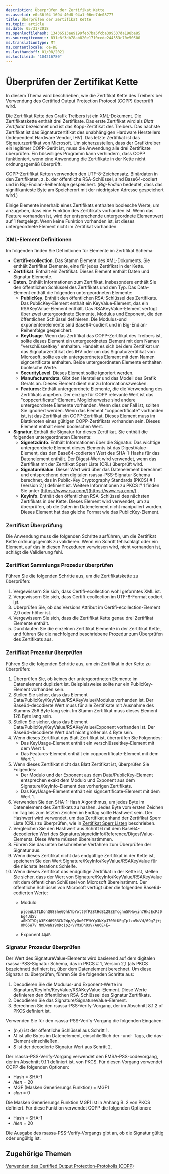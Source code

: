 ```yaml
---
description: Überprüfen der Zertifikat Kette
ms.assetid: e0c36f04-1694-40d8-94a1-06ee7de08777
title: Überprüfen der Zertifikat Kette
ms.topic: article
ms.date: 05/31/2018
ms.openlocfilehash: 13436513ae9199feb7ba5fcba399537da198ba85
ms.sourcegitcommit: 831e8f3db78ab820e1710cede244553c70e50500
ms.translationtype: MT
ms.contentlocale: de-DE
ms.lasthandoff: 01/08/2021
ms.locfileid: "104216780"
---
```

# <a name="validating-the-certificate-chain"></a>Überprüfen der Zertifikat Kette

In diesem Thema wird beschrieben, wie die Zertifikat Kette des Treibers bei Verwendung des Certified Output Protection Protocol (COPP) überprüft wird.

Die Zertifikat Kette des Grafik Treibers ist ein XML-Dokument. Die Zertifikatskette enthält drei Zertifikate. Das erste Zertifikat wird als *Blatt Zertifikat* bezeichnet und ist das Kopp-Zertifikat des Treibers. Das nächste Zertifikat ist das Signaturzertifikat des unabhängigen Hardware Herstellers (Independent Hardware Vendor, IHV). Das letzte Zertifikat ist das Signaturzertifikat von Microsoft. Um sicherzustellen, dass der Grafiktreiber ein legitimer COPP-Gerät ist, muss die Anwendung alle drei Zertifikate überprüfen. Ein böswilliges Programm kann verhindern, dass COPP funktioniert, wenn eine Anwendung die Zertifikate in der Kette nicht ordnungsgemäß überprüft.

COPP-Zertifikat Ketten verwenden den UTF-8-Zeichensatz. Binärdaten in den Zertifikaten, z. b. der öffentliche RSA-Schlüssel, sind Base64-codiert und in Big-Endian-Reihenfolge gespeichert. (*Big-Endian* bedeutet, dass das signifikanteste Byte am Speicherort mit der niedrigsten Adresse gespeichert wird.)

Einige Elemente innerhalb eines Zertifikats enthalten boolesche Werte, um anzugeben, dass eine Funktion des Zertifikats vorhanden ist. Wenn das Feature vorhanden ist, wird der entsprechende untergeordnete Elementwert auf 1 festgelegt. Wenn keine Funktion vorhanden ist, ist dieses untergeordnete Element nicht im Zertifikat vorhanden.

### <a name="xml-element-definitions"></a>XML-Element Definitionen

Im folgenden finden Sie Definitionen für Elemente im Zertifikat Schema:

-   **Certifi-ecollection**. Das Stamm Element des XML-Dokuments. Sie enthält Zertifikat Elemente, eine für jedes Zertifikat in der Kette.
-   **Zertifikat**. Enthält ein Zertifikat. Dieses Element enthält Daten und Signatur Elemente.
-   **Daten**. Enthält Informationen zum Zertifikat. Insbesondere enthält Sie den öffentlichen Schlüssel des Zertifikats und den Typ. Das Data-Element enthält die folgenden untergeordneten Elemente:
    -   **PublicKey**. Enthält den öffentlichen RSA-Schlüssel des Zertifikats. Das PublicKey-Element enthält ein KeyValue-Element, das ein RSAKeyValue-Element enthält. Das RSAKeyValue-Element verfügt über zwei untergeordnete Elemente, Modulus und Exponent, die den öffentlichen Schlüssel definieren. Die Modulus-und exponentenelemente sind Base64-codiert und in Big-Endian-Reihenfolge gespeichert.
    -   **KeyUsage**. Wenn das Zertifikat das COPP-Zertifikat des Treibers ist, sollte dieses Element ein untergeordnetes Element mit dem Namen "verschlüsseltkey" enthalten. Handelt es sich bei dem Zertifikat um das Signaturzertifikat des IHV oder um das Signaturzertifikat von Microsoft, sollte es ein untergeordnetes Element mit dem Namen signcertificate enthalten. Beide untergeordneten Elemente enthalten boolesche Werte.
    -   **SecurityLevel**. Dieses Element sollte ignoriert werden.
    -   **Manufacturerdata**. Gibt den Hersteller und das Modell des Grafik Geräts an. Dieses Element dient nur zu Informationszwecken.
    -   **Features:** Enthält untergeordnete Elemente, die die Verwendung des Zertifikats angeben. Der einzige für COPP relevante Wert ist das "coppcertificate"-Element. Möglicherweise sind andere untergeordnete Elemente vorhanden. Wenn dies der Fall ist, sollten Sie ignoriert werden. Wenn das Element "coppcertificate" vorhanden ist, ist das Zertifikat ein COPP-Zertifikat. Dieses Element muss im Blattknoten eines gültigen COPP-Zertifikats vorhanden sein. Dieses Element enthält einen booleschen Wert.
-   **Signatur**. Enthält die Signatur für dieses Zertifikat. Sie enthält die folgenden untergeordneten Elemente:
    -   **Signetzdinfo**. Enthält Informationen über die Signatur. Das wichtige untergeordnete Element dieses Elements ist das DigestValue-Element, das den Base64-codierten Wert des SHA-1-Hashs für das Datenelement enthält. Der Digest-Wert wird verwendet, wenn das Zertifikat mit der Zertifikat Sperr Liste (CRL) überprüft wird.
    -   **SignatureValue**. Dieser Wert wird über das Datenelement berechnet und entsprechend dem digitalen rsassa-PSS-Signatur Schema berechnet, das in Public-Key Cryptography Standards (PKCS) \# 1 (Version 2,1) definiert ist. Weitere Informationen zu PKCS \# 1 finden Sie unter [https://www.rsa.com/](https://www.rsa.com/) .
    -   **KeyInfo**. Enthält den öffentlichen RSA-Schlüssel des nächsten Zertifikats in der Kette. Dieses Element wird verwendet, um zu überprüfen, ob die Daten im Datenelement nicht manipuliert wurden. Dieses Element hat das gleiche Format wie das PublicKey-Element.

### <a name="certificate-validation"></a>Zertifikat Überprüfung

Die Anwendung muss die folgenden Schritte ausführen, um die Zertifikat Kette ordnungsgemäß zu validieren. Wenn ein Schritt fehlschlägt oder ein Element, auf das in diesen Prozeduren verwiesen wird, nicht vorhanden ist, schlägt die Validierung fehl.

### <a name="validate-certificate-collection-procedure"></a>Zertifikat Sammlungs Prozedur überprüfen

Führen Sie die folgenden Schritte aus, um die Zertifikatskette zu überprüfen:

1.  Vergewissern Sie sich, dass Certifi-ecollection wohl geformtes XML ist.
2.  Vergewissern Sie sich, dass Certifi-ecollection im UTF-8-Format codiert ist.
3.  Überprüfen Sie, ob das Versions Attribut im Certifi-ecollection-Element 2,0 oder höher ist.
4.  Vergewissern Sie sich, dass die Zertifikat Kette genau drei Zertifikat Elemente enthält.
5.  Durchlaufen Sie die einzelnen Zertifikat Elemente in der Zertifikat Kette, und führen Sie die nachfolgend beschriebene Prozedur zum Überprüfen des Zertifikats aus.

### <a name="validate-certificate-procedure"></a>Zertifikat Prozedur überprüfen

Führen Sie die folgenden Schritte aus, um ein Zertifikat in der Kette zu überprüfen:

1.  Überprüfen Sie, ob keines der untergeordneten Elemente im Datenelement dupliziert ist. Beispielsweise sollte nur ein PublicKey-Element vorhanden sein.
2.  Stellen Sie sicher, dass das Element Data/PublicKey/KeyValue/RSAKeyValue/Modulus vorhanden ist. Der Base64-decodierte Wert muss für alle Zertifikate mit Ausnahme des Stamms 256 Byte lang sein. Im Stamm Zertifikat muss dieses Element 128 Byte lang sein.
3.  Stellen Sie sicher, dass das Element Data/PublicKey/KeyValue/RSAKeyValue/Exponent vorhanden ist. Der Base64-decodierte Wert darf nicht größer als 4 Byte sein.
4.  Wenn dieses Zertifikat das Blatt Zertifikat ist, überprüfen Sie Folgendes:
    -   Das KeyUsage-Element enthält ein verschlüsseltkey-Element mit dem Wert 1.
    -   Das Features-Element enthält ein coppcertificate-Element mit dem Wert 1.
5.  Wenn dieses Zertifikat nicht das Blatt Zertifikat ist, überprüfen Sie Folgendes:
    -   Der Modulo und der Exponent aus dem Data/PublicKey-Element entsprechen exakt dem Modulo und Exponent aus dem Signature/KeyInfo-Element des vorherigen Zertifikats.
    -   Das KeyUsage-Element enthält ein signcertificate-Element mit dem Wert 1.
6.  Verwenden Sie den SHA-1-Hash Algorithmus, um jedes Byte im Datenelement des Zertifikats zu hashen. Jedes Byte vom ersten Zeichen im <Data> Tag bis zum letzten Zeichen im </Data> Endtag sollte Hashwert sein. Der Hashwert wird verwendet, um das Zertifikat anhand der Zertifikat Sperr Liste (CRL) zu überprüfen, wie in [Zertifikat Sperr Listen](certificate-revocation-lists.md) beschrieben.
7.  Vergleichen Sie den Hashwert aus Schritt 6 mit dem Base64-decodierten Wert des Signature/signetdinfo/Reference/DigestValue-Elements. Diese Werte müssen übereinstimmen.
8.  Führen Sie das unten beschriebene Verfahren zum Überprüfen der Signatur aus.
9.  Wenn dieses Zertifikat nicht das endgültige Zertifikat in der Kette ist, speichern Sie den Wert Signature/KeyInfo/KeyValue/RSAKeyValue für die nächste Iterations Schleife.
10. Wenn dieses Zertifikat das endgültige Zertifikat in der Kette ist, stellen Sie sicher, dass der Wert von Signature/KeyInfo/KeyValue/RSAKeyValue mit dem öffentlichen Schlüssel von Microsoft übereinstimmt. Der öffentliche Schlüssel von Microsoft verfügt über die folgenden Base64-codierten Werte:
    -   Modulo

        `pjoeWLSTLDonQG8She6QhkYbYott9fPZ8tHdB128ZETcghn5KHoyin7HkJEcPJ0Eg4UdSv a0KDIYDjA3EXd69R3CN2Wp/QyOo0ZPYWYp3NXpJ700tKPgIplzo5wVd/69g7j+j8M66W7V NmDwaNs9mDc1p2+VVMsDhOsV/Au6E+E=`

    -   Exponent `AQAB`

### <a name="verify-signature-procedure"></a>Signatur Prozedur überprüfen

Der Wert des SignatureValue-Elements wird basierend auf dem digitalen rsassa-PSS-Signatur Schema, das in PKCS \# 1, Version 2,1 (als PKCS bezeichnet) definiert ist, über dem Datenelement berechnet. Um diese Signatur zu überprüfen, führen Sie die folgenden Schritte aus:

1.  Decodieren Sie die Modulus-und Exponent-Werte im Signature/KeyInfo/KeyValue/RSAKeyValue-Element. Diese Werte definieren den öffentlichen RSA-Schlüssel des Signatur Zertifikats.
2.  Decodieren Sie das Signature/SignatureValue-Element.
3.  Berechnen Sie den rsassa-PSS-Verify-Vorgang, der im Abschnitt 8.1.2 of PKCS definiert ist.

Verwenden Sie für den rsassa-PSS-Verify-Vorgang die folgenden Eingaben:

-   (*n*,*e*) ist der öffentliche Schlüssel aus Schritt 1.
-   *M* ist alle Bytes im Datenelement, einschließlich der <Data> -und-</Data> Tags, die das-Element einschließen.
-   *S* ist der decodierte Signatur Wert aus Schritt 2.

Der rsassa-PSS-Verify-Vorgang verwendet den EMSA-PSS-codevorgang, der im Abschnitt 9.1.1 definiert ist. von PKCS. Für diesen Vorgang verwendet COPP die folgenden Optionen:

-   Hash = SHA-1
-   *hlen* = 20
-   MGF (Masken Generierungs Funktion) = MGF1
-   *slen* = 0

Die Masken Generierungs Funktion MGF1 ist in Anhang B. 2 von PKCS definiert. Für diese Funktion verwendet COPP die folgenden Optionen:

-   Hash = SHA-1
-   *hlen* = 20

Die Ausgabe des rsassa-PSS-Verify-Vorgangs gibt an, ob die Signatur gültig oder ungültig ist.

## <a name="related-topics"></a>Zugehörige Themen

<dl> <dt>

[Verwenden des Certified Output Protection-Protokolls (COPP)](using-certified-output-protection-protocol--copp.md)
</dt> </dl>

 

 



